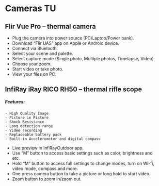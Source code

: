 # Cameras TU
## Flir Vue Pro – thermal camera
 - Plug the camera into power source (PC/Laptop/Power bank).
 - Download “Flir UAS” app on Apple or Android device.
 - Connect via Bluetooth.
 - Select your scene and palette.
 - Select capture mode (Single photo, Multiple photos, Timelapse, Video)
 - Choose your zoom.
 - Start video or take photo.
 - View your files on PC.

## InfiRay iRay RICO RH50 – thermal rifle scope
 ##### Features:
    - High Quality Image
    - Picture in Picture
    - Shock Resistance
    - Long detection range
    - Video recording
    - Replaceable battery pack
    - Built-in Accelerometer and digital compass
 - Live preview in InfiRayOutdoor app.
 - Use “M” button to access basic settings such as color, brightness and etc.
 - Hold “M” button to access full settings to change modes, turn on Wi-fi, video mode, compass and more.
 - One press camera button to take a picture or long hold to start video.
 - Zoom button to zoom in/zoom out.
